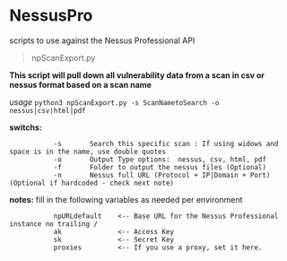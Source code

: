 # NessusPro
scripts to use against the Nessus Professional API

> npScanExport.py

**This script will pull down all vulnerability data from a scan in csv or nessus format based on a scan name**

*usage* `python3 npScanExport.py -s ScanNametoSearch -o nessus|csv|html|pdf`

******switchs:******    

               -s       Search this specific scan : If using widows and space is in the name, use double quotes
               -o       Output Type options:  nessus, csv, html, pdf
               -f       Folder to output the nessus files (Optional)
               -n       Nessus full URL (Protocol + IP|Domain + Port) (Optional if hardcoded - check next note)
 
******notes:******      fill in the following variables as needed per environment

               npURLdefault    <-- Base URL for the Nessus Professional instance no trailing /
               ak              <-- Access Key
               sk              <-- Secret Key
               proxies         <-- If you use a proxy, set it here.
